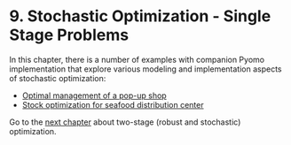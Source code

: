 # 9. Stochastic Optimization - Single Stage Problems

In this chapter, there is a number of examples with companion Pyomo implementation that explore various modeling and implementation aspects of stochastic optimization:

* [Optimal management of a pop-up shop](pop-up_shop.ipynb)
* [Stock optimization for seafood distribution center](newsvendor.ipynb)

Go to the [next chapter](../10/10.00.md) about two-stage (robust and stochastic) optimization.